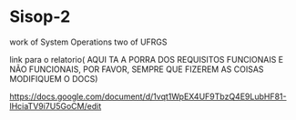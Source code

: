 # Sisop-2
work of System Operations two of UFRGS

link para o relatorio( AQUI TA A PORRA DOS REQUISITOS FUNCIONAIS E NÃO FUNCIONAIS, POR FAVOR, SEMPRE QUE
FIZEREM AS COISAS MODIFIQUEM O DOCS)

https://docs.google.com/document/d/1vqt1WpEX4UF9TbzQ4E9LubHF81-lHciaTV9i7U5GoCM/edit